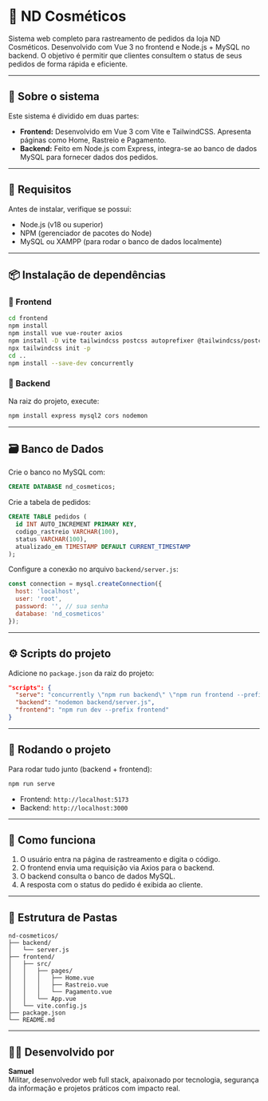 # 💄 ND Cosméticos

Sistema web completo para rastreamento de pedidos da loja ND Cosméticos. Desenvolvido com Vue 3 no frontend e Node.js + MySQL no backend. O objetivo é permitir que clientes consultem o status de seus pedidos de forma rápida e eficiente.

---

## 📌 Sobre o sistema

Este sistema é dividido em duas partes:

- **Frontend:** Desenvolvido em Vue 3 com Vite e TailwindCSS. Apresenta páginas como Home, Rastreio e Pagamento.
- **Backend:** Feito em Node.js com Express, integra-se ao banco de dados MySQL para fornecer dados dos pedidos.

---

## 🔧 Requisitos

Antes de instalar, verifique se possui:

- Node.js (v18 ou superior)
- NPM (gerenciador de pacotes do Node)
- MySQL ou XAMPP (para rodar o banco de dados localmente)

---

## 📦 Instalação de dependências

### 📁 Frontend

```bash
cd frontend
npm install
npm install vue vue-router axios
npm install -D vite tailwindcss postcss autoprefixer @tailwindcss/postcss
npx tailwindcss init -p
cd ..
npm install --save-dev concurrently
```

### 📁 Backend

Na raiz do projeto, execute:

```bash
npm install express mysql2 cors nodemon
```

---

## 🗃️ Banco de Dados

Crie o banco no MySQL com:

```sql
CREATE DATABASE nd_cosmeticos;
```

Crie a tabela de pedidos:

```sql
CREATE TABLE pedidos (
  id INT AUTO_INCREMENT PRIMARY KEY,
  codigo_rastreio VARCHAR(100),
  status VARCHAR(100),
  atualizado_em TIMESTAMP DEFAULT CURRENT_TIMESTAMP
);
```

Configure a conexão no arquivo `backend/server.js`:

```js
const connection = mysql.createConnection({
  host: 'localhost',
  user: 'root',
  password: '', // sua senha
  database: 'nd_cosmeticos'
});
```

---

## ⚙️ Scripts do projeto

Adicione no `package.json` da raiz do projeto:

```json
"scripts": {
  "serve": "concurrently \"npm run backend\" \"npm run frontend --prefix frontend\"",
  "backend": "nodemon backend/server.js",
  "frontend": "npm run dev --prefix frontend"
}
```

---

## 🧪 Rodando o projeto

Para rodar tudo junto (backend + frontend):

```bash
npm run serve
```

- Frontend: `http://localhost:5173`
- Backend: `http://localhost:3000`

---

## 🧠 Como funciona

1. O usuário entra na página de rastreamento e digita o código.
2. O frontend envia uma requisição via Axios para o backend.
3. O backend consulta o banco de dados MySQL.
4. A resposta com o status do pedido é exibida ao cliente.

---

## 🧱 Estrutura de Pastas

```
nd-cosmeticos/
├── backend/
│   └── server.js
├── frontend/
│   ├── src/
│   │   ├── pages/
│   │   │   ├── Home.vue
│   │   │   ├── Rastreio.vue
│   │   │   └── Pagamento.vue
│   │   └── App.vue
│   └── vite.config.js
├── package.json
└── README.md
```

---

## 👨‍💻 Desenvolvido por

**Samuel**  
Militar, desenvolvedor web full stack, apaixonado por tecnologia, segurança da informação e projetos práticos com impacto real.
